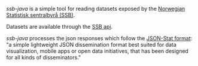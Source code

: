 _ssb-java_ is a simple tool for reading datasets exposed by the [Norwegian Statistisk sentralbyrå (SSB)](http://www.ssb.no/).

Datasets are available through the [SSB api](https://data.ssb.no/api).

_ssb-java_ processes the json responses which follow the [JSON-Stat format](https://json-stat.org/): "a simple lightweight JSON dissemination format best suited for data visualization, mobile apps or open data initiatives, that has been designed for all kinds of disseminators."